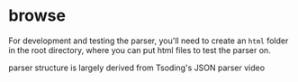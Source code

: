 # browse

For development and testing the parser, you'll need to create an ```html``` folder in the root directory, where you can put html files to test the parser on.

parser structure is largely derived from Tsoding's JSON parser video